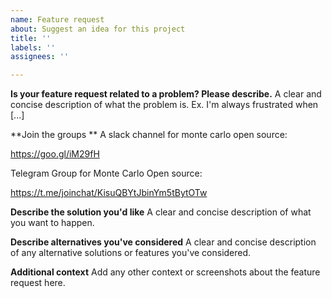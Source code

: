 ```yaml
---
name: Feature request
about: Suggest an idea for this project
title: ''
labels: ''
assignees: ''

---
```


**Is your feature request related to a problem? Please describe.**
A clear and concise description of what the problem is. Ex. I'm always frustrated when [...]

**Join the groups **
A slack channel for monte carlo open source:

https://goo.gl/iM29fH

Telegram Group for Monte Carlo Open source:

https://t.me/joinchat/KisuQBYtJbinYm5tBytOTw

**Describe the solution you'd like**
A clear and concise description of what you want to happen.

**Describe alternatives you've considered**
A clear and concise description of any alternative solutions or features you've considered.

**Additional context**
Add any other context or screenshots about the feature request here.
